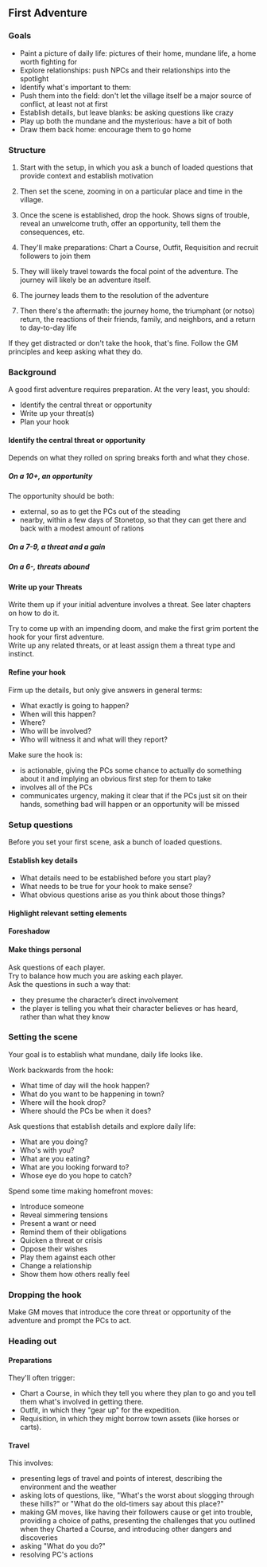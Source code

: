 ## First Adventure

### Goals

* Paint a picture of daily life: pictures of their home, mundane life, a home worth fighting for
* Explore relationships: push NPCs and their relationships into the spotlight
* Identify what's important to them: 
* Push them into the field: don't let the village itself be a major source of conflict, at least not at first
* Establish details, but leave blanks: be asking questions like crazy
* Play up both the mundane and the mysterious: have a bit of both
* Draw them back home: encourage them to go home  

### Structure

1) Start with the setup, in which you ask a bunch of loaded questions that provide context and establish motivation

2) Then set the scene, zooming in on a particular place and time in the village.

3) Once the scene is established, drop the hook. Shows signs of trouble, reveal an unwelcome truth, offer an opportunity, tell them the consequences, etc.

4) They'll make preparations: Chart a Course, Outfit, Requisition and recruit followers to join them

5) They will likely travel towards the focal point of the adventure. The journey will likely be an adventure itself.

6) The journey leads them to the resolution of the adventure

7) Then there's the aftermath: the journey home, the triumphant (or notso) return, the reactions of their friends, family, and neighbors, and a return to day-to-day life

If they get distracted or don't take the hook, that's fine. Follow the GM principles and keep asking what they do.  

### Background

A good first adventure requires preparation. At the very least, you should:
* Identify the central threat or opportunity
* Write up your threat(s)
* Plan your hook

#### Identify the central threat or opportunity

Depends on what they rolled on spring breaks forth and what they chose.  

##### On a 10+, an opportunity

The opportunity should be both:
* external, so as to get the PCs out of the steading
* nearby, within a few days of Stonetop, so that they can get there and back with a modest amount of rations

##### On a 7-9, a threat and a gain

##### On a 6-, threats abound

#### Write up your Threats

Write them up if your initial adventure involves a threat. See later chapters on how to do it.  

Try to come up with an impending doom, and make the first grim portent the hook for your first adventure.  
Write up any related threats, or at least assign them a threat type and instinct.

#### Refine your hook

Firm up the details, but only give answers in general terms:
* What exactly is going to happen?
* When will this happen?
* Where?
* Who will be involved?
* Who will witness it and what will they report?

Make sure the hook is:
* is actionable, giving the PCs some chance to actually do something about it
and implying an obvious first step for them to take
* involves all of the PCs
* communicates urgency, making it clear that if the PCs just sit on their hands, something bad will happen or an opportunity will be missed

### Setup questions

Before you set your first scene, ask a bunch of loaded questions.  

#### Establish key details

* What details need to be established before you start play?
* What needs to be true for your hook to make sense?
* What obvious questions arise as you think about those things?

#### Highlight relevant setting elements

#### Foreshadow

#### Make things personal

Ask questions of each player.  
Try to balance how much you are asking each player.  
Ask the questions in such a way that:
* they presume the character’s direct involvement
* the player is telling you what their character believes or has heard, rather than what they know

### Setting the scene

Your goal is to establish what mundane, daily life looks like.  

Work backwards from the hook:
* What time of day will the hook happen?
* What do you want to be happening in town?
* Where will the hook drop?
* Where should the PCs be when it does?

Ask questions that establish details and explore daily life:
* What are you doing?
* Who's with you?
* What are you eating?
* What are you looking forward to?
* Whose eye do you hope to catch?

Spend some time making homefront moves:
* Introduce someone
* Reveal simmering tensions
* Present a want or need
* Remind them of their obligations
* Quicken a threat or crisis
* Oppose their wishes
* Play them against each other
* Change a relationship
* Show them how others really feel

### Dropping the hook

Make GM moves that introduce the core threat or opportunity of the adventure and prompt the PCs to act.  

### Heading out

#### Preparations

They'll often trigger:
* Chart a Course, in which they tell you where they plan to go and you tell them what's involved in getting there.
* Outfit, in which they "gear up" for the expedition.
* Requisition, in which they might borrow town assets (like horses or carts).

#### Travel

This involves:
* presenting legs of travel and points of interest, describing the environment and the weather
* asking lots of questions, like, "What's the worst about slogging through these hills?" or "What do the old-timers say about this place?"
* making GM moves, like having their followers cause or get into trouble, providing a choice of paths, presenting the challenges that you outlined when they Charted a Course, and introducing other dangers and discoveries
* asking "What do you do?"
* resolving PC's actions
